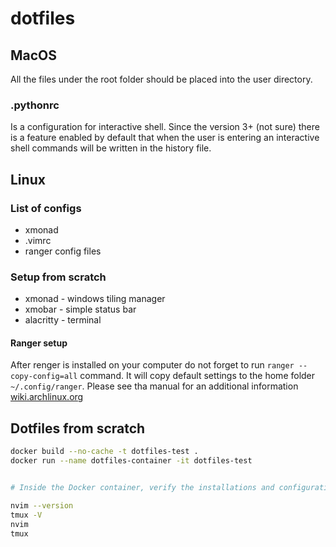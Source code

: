# dotfiles

## MacOS
All the files under the root folder should be placed into the user directory.

### .pythonrc
Is a configuration for interactive shell. Since the version 3+ (not sure) there is a feature enabled by default that when the user is entering an interactive shell commands will be written in the history file.

## Linux
### List of configs

- xmonad
- .vimrc
- ranger config files

### Setup from scratch

- xmonad - windows tiling manager
- xmobar - simple status bar
- alacritty - terminal

#### Ranger setup

After renger is installed on your computer do not forget to run `ranger --copy-config=all` command. It will copy default settings to the home folder `~/.config/ranger`. Please see tha manual for an additional information [wiki.archlinux.org](https://wiki.archlinux.org/index.php/ranger)


## Dotfiles from scratch

```bash
docker build --no-cache -t dotfiles-test .
docker run --name dotfiles-container -it dotfiles-test


# Inside the Docker container, verify the installations and configurations

nvim --version
tmux -V
nvim
tmux

```

